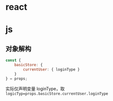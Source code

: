 # react
# js
## 对象解构
```js
const {
    basicStore: {
        currentUser: { loginType }
    }
} = props;
```
实际仅声明变量 loginType，取 `logicTyp=props.basicStore.currentUser.loginType`